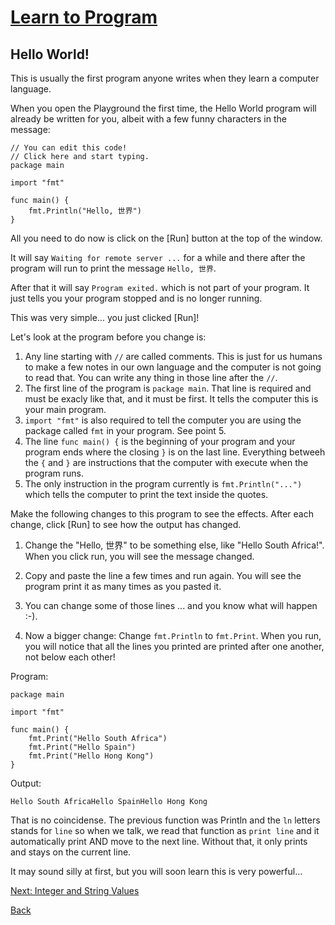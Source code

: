 # [Learn to Program](../../README.md) #
## Hello World! ##

This is usually the first program anyone writes when they learn a computer language.

When you open the Playground the first time, the Hello World program will already be written for you, albeit with a few funny characters in the message:

```
// You can edit this code!
// Click here and start typing.
package main

import "fmt"

func main() {
	fmt.Println("Hello, 世界")
}
```

All you need to do now is click on the [Run] button at the top of the window.

It will say `Waiting for remote server ...` for a while and there after the program will run to print the message `Hello, 世界`.

After that it will say `Program exited.` which is not part of your program. It just tells you your program stopped and is no longer running.

This was very simple... you just clicked [Run]!

Let's look at the program before you change is:

1. Any line starting with `//` are called comments. This is just for us humans to make a few notes in our own language and the computer is not going to read that. You can write any thing in those line after the `//`.
1. The first line of the program is `package main`. That line is required and must be exacly like that, and it must be first. It tells the computer this is your main program.
1. `import "fmt"` is also required to tell the computer you are using the package called `fmt` in your program. See point 5.
1. The line `func main() {` is the beginning of your program and your program ends where the closing `}` is on the last line. Everything betweeh the `{` and `}` are instructions that the computer with execute when the program runs.
1. The only instruction in the program currently is `fmt.Println("...")` which tells the computer to print the text inside the quotes.

Make the following changes to this program to see the effects. After each change, click [Run] to see how the output has changed.

1. Change the "Hello, 世界" to be something else, like "Hello South Africa!". When you click run, you will see the message changed.

1. Copy and paste the line a few times and run again. You will see the program print it as many times as you pasted it.

1. You can change some of those lines ... and you know what will happen :-).

1. Now a bigger change: Change `fmt.Println` to `fmt.Print`. When you run, you will notice that all the lines you printed are printed after one another, not below each other!

Program:
```
package main

import "fmt"

func main() {
    fmt.Print("Hello South Africa")
    fmt.Print("Hello Spain")
    fmt.Print("Hello Hong Kong")
}
```

Output:
```
Hello South AfricaHello SpainHello Hong Kong
```

That is no coincidense. The previous function was Println and the `ln` letters stands for `line` so when we talk, we read that function as `print line` and it automatically print AND move to the next line. Without that, it only prints and stays on the current line.

It may sound silly at first, but you will soon learn this is very powerful...

[Next: Integer and String Values](../int_and_string_values/README.md)

[Back](../../README.md#getting-started)